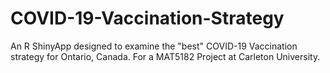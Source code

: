 # COVID-19-Vaccination-Strategy
An R ShinyApp designed to examine the "best" COVID-19 Vaccination strategy for Ontario, Canada. For a MAT5182 Project at Carleton University.
